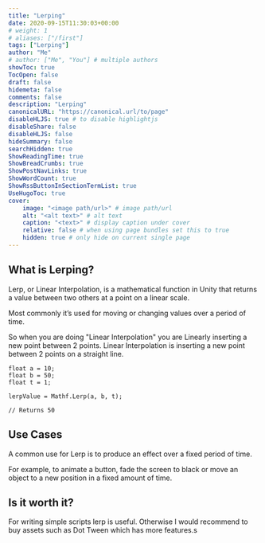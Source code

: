 ```yaml
---
title: "Lerping"
date: 2020-09-15T11:30:03+00:00
# weight: 1
# aliases: ["/first"]
tags: ["Lerping"]
author: "Me"
# author: ["Me", "You"] # multiple authors
showToc: true
TocOpen: false
draft: false
hidemeta: false
comments: false
description: "Lerping"
canonicalURL: "https://canonical.url/to/page"
disableHLJS: true # to disable highlightjs
disableShare: false
disableHLJS: false
hideSummary: false
searchHidden: true
ShowReadingTime: true
ShowBreadCrumbs: true
ShowPostNavLinks: true
ShowWordCount: true
ShowRssButtonInSectionTermList: true
UseHugoToc: true
cover:
    image: "<image path/url>" # image path/url
    alt: "<alt text>" # alt text
    caption: "<text>" # display caption under cover
    relative: false # when using page bundles set this to true
    hidden: true # only hide on current single page
---
```


## What is Lerping?

Lerp, or Linear Interpolation, is a mathematical function in Unity that returns a value between two others at a point on a linear scale.

Most commonly it’s used for moving or changing values over a period of time.

So when you are doing "Linear Interpolation" you are Linearly inserting a new point between 2 points. Linear Interpolation is inserting a new point between 2 points on a straight line.

```
float a = 10;
float b = 50;
float t = 1;

lerpValue = Mathf.Lerp(a, b, t);

// Returns 50
```

## Use Cases

A common use for Lerp is to produce an effect over a fixed period of time.

For example, to animate a button, fade the screen to black or move an object to a new position in a fixed amount of time.

## Is it worth it?

For writing simple scripts lerp is useful. Otherwise I would recommend to buy assets such as Dot Tween which has more features.s